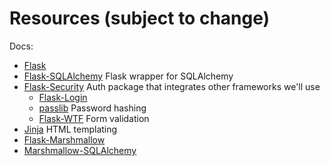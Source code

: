 # Resources (subject to change)

Docs: 

- [Flask](http://flask.pocoo.org/docs/1.0/)
- [Flask-SQLAlchemy](http://flask-sqlalchemy.pocoo.org/2.3/) Flask wrapper for SQLAlchemy
- [Flask-Security](https://pythonhosted.org/Flask-Security/) Auth package that integrates other frameworks we'll use
  - [Flask-Login](https://flask-login.readthedocs.io/en/latest/)
  - [passlib](https://passlib.readthedocs.io/en/stable/) Password hashing
  - [Flask-WTF](https://flask-wtf.readthedocs.io/en/stable/) Form validation
- [Jinja](http://jinja.pocoo.org/docs/2.10/) HTML templating
- [Flask-Marshmallow](https://flask-marshmallow.readthedocs.io/en/latest/)
- [Marshmallow-SQLAlchemy](https://marshmallow-sqlalchemy.readthedocs.io/en/latest/)
